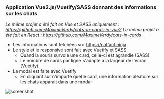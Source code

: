 ### Application Vue2.js/Vuetify/SASS donnant des informations sur les chats
*Le même projet a été fait en Vue et SASS uniquement : https://github.com/MaximeVerdy/cats-in-cards-in-vue2*
*Le même projet a été fait en React : https://github.com/MaximeVerdy/cats-in-cards*

* Les informations sont fetchées sur https://catfact.ninja
* Le style et le responsive sont fait avec Vuetify et SASS
     * Quand la souris survole une card, celle-ci est agrandie (SASS)
     * Le nombre de cards par ligne s'adapte à la largeur de l'écran (Vuetify)
* La modal est faite avec Vuetify
     * En cliquant sur n'importe quelle card, une information aléatoire sur les chats apparait dans une modal

![screenshot](screenshot.gif)
